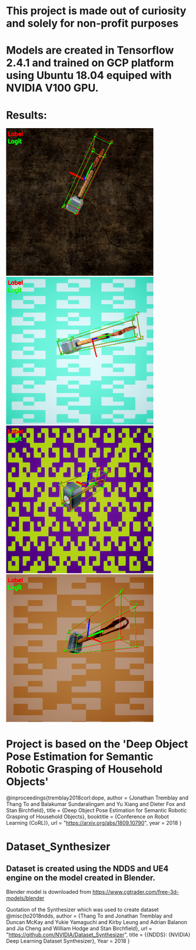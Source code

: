 # This project is made out of curiosity and solely for non-profit purposes
	
# Models are created in Tensorflow 2.4.1 and trained on GCP platform using Ubuntu 18.04 equiped with NVIDIA V100 GPU.

# Results:
![alt text][sample1]
![alt text][sample2]
![alt text][sample3]
![alt text][sample4]

[sample1]: https://github.com/bajloml/tf_train_6DOF/blob/master/test_scripts/images/test_0.png "sample1"
[sample2]: https://github.com/bajloml/tf_train_6DOF/blob/master/test_scripts/images/test_9.png "sample2"
[sample3]: https://github.com/bajloml/tf_train_6DOF/blob/master/test_scripts/images/test_16.png "sample3"
[sample4]: https://github.com/bajloml/tf_train_6DOF/blob/master/test_scripts/images/test_13.png "sample4"

# Project is based on the 'Deep Object Pose Estimation for Semantic Robotic Grasping of Household Objects'

@inproceedings{tremblay2018corl:dope,
    author = {Jonathan Tremblay and Thang To and Balakumar Sundaralingam and Yu Xiang and Dieter Fox and Stan Birchfield},
    title = {Deep Object Pose Estimation for Semantic Robotic Grasping of Household Objects},
    booktitle = {Conference on Robot Learning (CoRL)},
    url = "https://arxiv.org/abs/1809.10790",
    year = 2018
    }

# Dataset_Synthesizer

## Dataset is created using the NDDS and UE4 engine on the model created in Blender. 
Blender model is downloaded from https://www.cgtrader.com/free-3d-models/blender

Quotation of the Synthesizer which was used to create dataset
@misc{to2018ndds,
    author = {Thang To and Jonathan Tremblay and Duncan McKay and Yukie Yamaguchi and Kirby Leung 
            and Adrian Balanon and Jia Cheng and William Hodge and Stan Birchfield},
    url = "https://github.com/NVIDIA/Dataset_Synthesizer",
    title = {{NDDS}: {NVIDIA} Deep Learning Dataset Synthesizer},
    Year = 2018
    }
    
